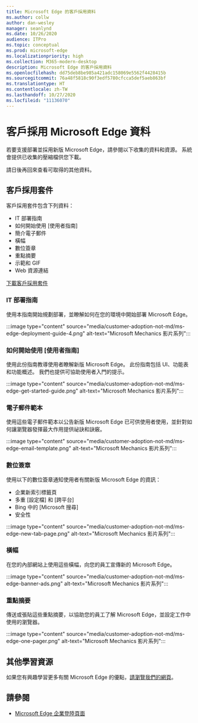 ```yaml
---
title: Microsoft Edge 的客戶採用資料
ms.author: collw
author: dan-wesley
manager: seanlynd
ms.date: 10/26/2020
audience: ITPro
ms.topic: conceptual
ms.prod: microsoft-edge
ms.localizationpriority: high
ms.collection: M365-modern-desktop
description: Microsoft Edge 的客戶採用資料
ms.openlocfilehash: dd75deb8be985a421adc158069e5562f4428415b
ms.sourcegitcommit: 76a48f5818c90f3edf5780cfcca5def5aeb863bf
ms.translationtype: HT
ms.contentlocale: zh-TW
ms.lasthandoff: 10/27/2020
ms.locfileid: "11136070"
---
```

# 客戶採用 Microsoft Edge 資料

若要支援部署並採用新版 Microsoft Edge，請參閱以下收集的資料和資源。 系統會提供已收集的壓縮檔供您下載。

請日後再回來查看可取得的其他資料。

## 客戶採用套件

客戶採用套件包含下列資料：

- IT 部署指南
- 如何開始使用 [使用者指南]
- 簡介電子郵件
- 橫幅
- 數位簽章
- 重點摘要
- 示範和 GIF
- Web​ ​資源連結

[下載客戶採用套件](https://www.microsoft.com/download/details.aspx?id=102119)

### IT 部署指南

使用本指南開始規劃部署，並瞭解如何在您的環境中開始部署 Microsoft Edge。

:::image type="content" source="media/customer-adoption-not-md/ms-edge-deployment-guide-4.png" alt-text="Microsoft Mechanics 影片系列":::

### 如何開始使用 [使用者指南]

使用此份指南教導使用者瞭解新版 Microsoft Edge。 此份指南包括 UI、功能表和功能概述。 我們也提供可協助使用者入門的提示。

:::image type="content" source="media/customer-adoption-not-md/ms-edge-get-started-guide.png" alt-text="Microsoft Mechanics 影片系列":::

### 電子郵件範本

使用這些電子郵件範本以公告新版 Microsoft Edge 已可供使用者使用，並針對如何讓瀏覽器發揮最大作用提供祕訣和訣竅。

:::image type="content" source="media/customer-adoption-not-md/ms-edge-email-template.png" alt-text="Microsoft Mechanics 影片系列":::

### 數位簽章

使用以下的數位簽章通知使用者有關新版 Microsoft Edge 的資訊：

- 企業新索引標籤頁
- 多重 [設定檔] 和 [跨平台]
- Bing 中的 [Microsoft 搜尋]
- 安全性

:::image type="content" source="media/customer-adoption-not-md/ms-edge-new-tab-page.png" alt-text="Microsoft Mechanics 影片系列":::

### 橫幅

在您的內部網站上使用這些橫幅，向您的員工宣傳新的 Microsoft Edge。

:::image type="content" source="media/customer-adoption-not-md/ms-edge-banner-ads.png" alt-text="Microsoft Mechanics 影片系列":::

### 重點摘要

傳送或張貼這些重點摘要，以協助您的員工了解 Microsoft Edge，並設定工作中使用的瀏覽器。

:::image type="content" source="media/customer-adoption-not-md/ms-edge-one-pager.png" alt-text="Microsoft Mechanics 影片系列":::

## 其他學習資源

如果您有興趣學習更多有關 Microsoft Edge 的優點，[請瀏覽我們的網頁](https://www.microsoft.com/edge/business)。

## 請參閱

- [Microsoft Edge 企業登陸頁面](https://aka.ms/EdgeEnterprise)
